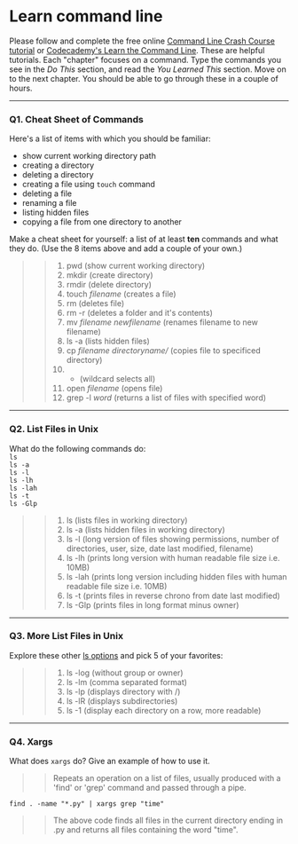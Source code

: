 # Learn command line

Please follow and complete the free online [Command Line Crash Course
tutorial](https://web.archive.org/web/20160708171659/http://cli.learncodethehardway.org/book/) or [Codecademy's Learn the Command Line](https://www.codecademy.com/learn/learn-the-command-line). These are helpful tutorials. Each "chapter" focuses on a command. Type the commands you see in the _Do This_ section, and read the _You Learned This_ section. Move on to the next chapter. You should be able to go through these in a couple of hours.

---

### Q1.  Cheat Sheet of Commands  

Here's a list of items with which you should be familiar:  
* show current working directory path
* creating a directory
* deleting a directory
* creating a file using `touch` command
* deleting a file
* renaming a file
* listing hidden files
* copying a file from one directory to another

Make a cheat sheet for yourself: a list of at least **ten** commands and what they do.  (Use the 8 items above and add a couple of your own.)  

>> 1. pwd (show current working directory)
>> 2. mkdir (create directory)
>> 3. rmdir (delete directory)
>> 4. touch *filename* (creates a file)
>> 5. rm (deletes file)
>> 6. rm -r (deletes a folder and it's contents)
>> 7. mv *filename* *newfilename* (renames filename to new filename)
>> 8. ls -a (lists hidden files)
>> 9. cp *filename* *directoryname/* (copies file to specificed directory)
>> 10. * (wildcard selects all)
>> 11. open *filename* (opens file)
>> 12. grep -l *word* (returns a list of files with specified word)


---

### Q2.  List Files in Unix   

What do the following commands do:  
`ls`  
`ls -a`  
`ls -l`  
`ls -lh`  
`ls -lah`  
`ls -t`  
`ls -Glp`  

>> 1. ls (lists files in working directory)
>> 2. ls -a (lists hidden files in working directory)
>> 3. ls -l (long version of files showing permissions, number of directories, user, size, date last modified, filename)
>> 4. ls -lh (prints long version with human readable file size i.e. 10MB)
>> 5. ls -lah (prints long version including hidden files with human readable file size i.e. 10MB)
>> 6. ls -t (prints files in reverse chrono from date last modified)
>> 7. ls -Glp (prints files in long format minus owner)
---

### Q3.  More List Files in Unix  

Explore these other [ls options](http://www.techonthenet.com/unix/basic/ls.php) and pick 5 of your favorites:

>> 1. ls -log (without group or owner)
>> 2. ls -lm (comma separated format)
>> 3. ls -lp (displays directory with /)
>> 4. ls -lR (displays subdirectories)
>> 5. ls -1 (display each directory on a row, more readable)
---

### Q4.  Xargs   

What does `xargs` do? Give an example of how to use it.

>> Repeats an operation on a list of files, usually produced with a 'find' or 'grep' command and passed through a pipe.

```console
find . -name "*.py" | xargs grep "time"
```

>> The above code finds all files in the current directory ending in .py and returns all files containing the word "time".

 

